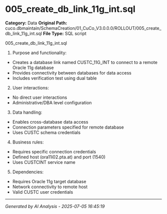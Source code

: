 # 005_create_db_link_11g_int.sql

**Category:** Data
**Original Path:** cuco.dbmaintain/SchemaCreation/01_CuCo_V3.0.0.0/ROLLOUT/005_create_db_link_11g_int.sql
**File Type:** SQL script

005_create_db_link_11g_int.sql
1. Purpose and functionality:
- Creates a database link named CUSTC_11G_INT to connect to a remote Oracle 11g database
- Provides connectivity between databases for data access
- Includes verification test using dual table

2. User interactions:
- No direct user interactions
- Administrative/DBA level configuration

3. Data handling:
- Enables cross-database data access
- Connection parameters specified for remote database
- Uses CUSTC schema credentials

4. Business rules:
- Requires specific connection credentials
- Defined host (ora11i02.pta.at) and port (1540)
- Uses CUSTCINT service name

5. Dependencies:
- Requires Oracle 11g target database
- Network connectivity to remote host
- Valid CUSTC user credentials

---
*Generated by AI Analysis - 2025-07-05 16:45:19*
